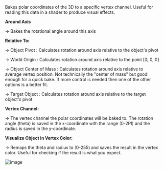 Bakes polar coordinates of the 3D to a specific vertex channel. Useful for reading this data in a shader to produce visual effects.


**Around Axis**

 -> Bakes the rotational angle around this axis


**Relative To:**

 -> Object Pivot : Calculates rotation around axis relative to the object's pivot
 
 -> World Origin : Calculates rotation around axis relative to the point [0, 0, 0]
 
 -> Object Center of Mass : Calculates rotation around axis relative to average vertex position. Not technically the "center of mass" but good enough for a quick bake. If more control is needed then one of the other options is a better fit.
 
 -> Target Object : Calculates rotation around axis relative to the target object's pivot
 
 
 **Vertex Channel:**
 
  -> The vertex channel the polar coordinates will be baked to. The rotation angle (theta) is saved in the x-coordinate with the range (0-2PI) and the radius is saved in the y-coordinate.
  
  
  **Visualize Object in Vertex Color:**
  
  -> Remaps the theta and radius to (0-255) and saves the result in the vertex color. Useful for checking if the result is what you expect.

![image](https://user-images.githubusercontent.com/16472643/115100649-ed529100-9f0b-11eb-96b4-d7028e0c9ae0.png)

